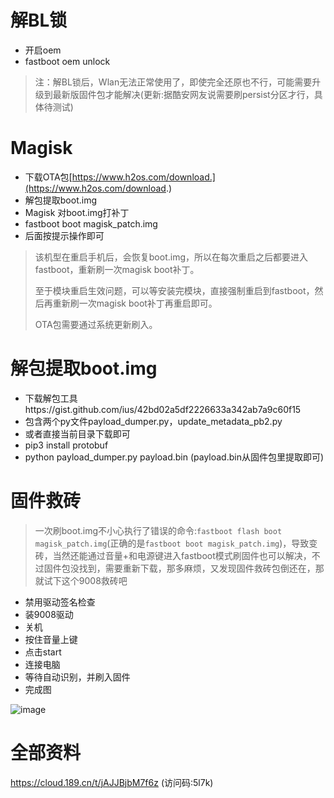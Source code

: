 # 解BL锁
- 开启oem
- fastboot oem unlock
> 注：解BL锁后，Wlan无法正常使用了，即使完全还原也不行，可能需要升级到最新版固件包才能解决(更新:据酷安网友说需要刷persist分区才行，具体待测试)
# Magisk
- 下载OTA包[https://www.h2os.com/download.](https://www.h2os.com/download.)
- 解包提取boot.img
- Magisk 对boot.img打补丁
- fastboot boot magisk_patch.img
- 后面按提示操作即可
> 该机型在重启手机后，会恢复boot.img，所以在每次重启之后都要进入fastboot，重新刷一次magisk boot补丁。
> 
> 至于模块重启生效问题，可以等安装完模块，直接强制重启到fastboot，然后再重新刷一次magisk boot补丁再重启即可。
> 
> OTA包需要通过系统更新刷入。
# 解包提取boot.img
- 下载解包工具https://gist.github.com/ius/42bd02a5df2226633a342ab7a9c60f15
- 包含两个py文件payload_dumper.py，update_metadata_pb2.py
- 或者直接当前目录下载即可
- pip3 install protobuf
- python payload_dumper.py payload.bin (payload.bin从固件包里提取即可)
# 固件救砖
> 一次刷boot.img不小心执行了错误的命令:`fastboot flash boot magisk_patch.img`(正确的是`fastboot boot magisk_patch.img`)，导致变砖，当然还能通过音量+和电源键进入fastboot模式刷固件也可以解决，不过固件包没找到，需要重新下载，那多麻烦，又发现固件救砖包倒还在，那就试下这个9008救砖吧

- 禁用驱动签名检查
- 装9008驱动
- 关机
- 按住音量上键
- 点击start
- 连接电脑
- 等待自动识别，并刷入固件
- 完成图

![image](https://user-images.githubusercontent.com/27600008/147733462-207872e5-21f5-4df6-92c7-320ae7c5ad16.png)


# 全部资料
https://cloud.189.cn/t/jAJJBjbM7f6z (访问码:5l7k)


